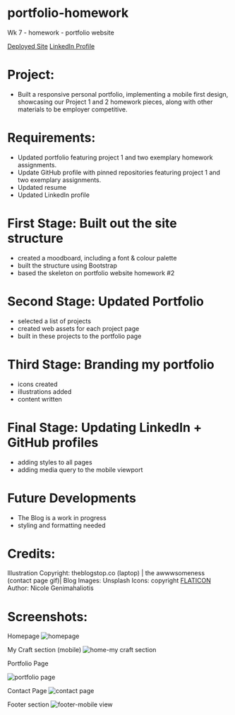 # portfolio-homework

Wk 7 - homework - portfolio website

[Deployed Site](https://nicolegeorge.github.io/my-portfolio/)
[LinkedIn Profile]()

# Project:

- Built a responsive personal portfolio, implementing a mobile first design, showcasing our Project 1 and 2 homework pieces, along with other materials to be employer competitive.

# Requirements:

- Updated portfolio featuring project 1 and two exemplary homework assignments.
- Update GitHub profile with pinned repositories featuring project 1 and two exemplary assignments.
- Updated resume
- Updated LinkedIn profile

# First Stage: Built out the site structure

- created a moodboard, including a font & colour palette
- built the structure using Bootstrap
- based the skeleton on portfolio website homework #2

# Second Stage: Updated Portfolio

- selected a list of projects
- created web assets for each project page
- built in these projects to the portfolio page

# Third Stage: Branding my portfolio

- icons created
- illustrations added
- content written

# Final Stage: Updating LinkedIn + GitHub profiles

- adding styles to all pages
- adding media query to the mobile viewport

# Future Developments
- The Blog is a work in progress
- styling and formatting needed

# Credits:
Illustration Copyright: theblogstop.co (laptop) | the awwwsomeness (contact page gif)|
Blog Images: Unsplash
Icons: copyright [FLATICON](https://www.flaticon.com/)
Author: Nicole Genimahaliotis

# Screenshots:
Homepage
![homepage](https://github.com/NicoleGeorge/my-portfolio/blob/master/screenshots/about-mobile-view.png)

My Craft section (mobile)
![home-my craft section](https://github.com/NicoleGeorge/my-portfolio/blob/master/screenshots/my-craft-mobile-view.png)

Portfolio Page

![portfolio page](https://github.com/NicoleGeorge/my-portfolio/blob/master/screenshots/portfolio-page-mobile-view.png)

Contact Page
![contact page](https://github.com/NicoleGeorge/my-portfolio/blob/master/screenshots/contact-mobile-view.png)

Footer section
![footer-mobile view](https://github.com/NicoleGeorge/my-portfolio/blob/master/screenshots/footer-mobile-view.png)